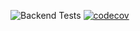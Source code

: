 ![Backend Tests](https://github.com/AtharvaRasal/Django-react/actions/workflows/backend-tests.yml/badge.svg)
[![codecov](https://codecov.io/github/AtharvaRasal/Django-react/graph/badge.svg?token=ZJLQOPUB2R)](https://codecov.io/github/AtharvaRasal/Django-react)
